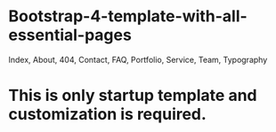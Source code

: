 # Bootstrap-4-template-with-all-essential-pages
Index, About, 404, Contact, FAQ, Portfolio, Service, Team, Typography


# This is only startup template and customization is required.
